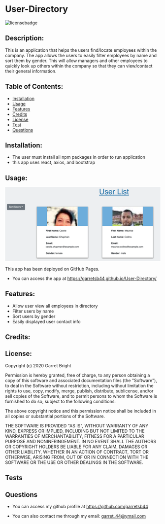 # User-Directory

![licensebadge](https://img.shields.io/badge/license-MIT-brightgreen)

## Description:

This is an application that helps the users find/locate employees within the company.  The app allows the users to easily filter employees by name and sort them by gender.  This will allow managers and other employees to quickly look up others within the company so that they can view/contact their general information.  

## Table of Contents:

- [Installation](#installation)
- [Usage](#usage) 
- [Features](#features)
- [Credits](#credits)
- [License](#license)
- [Test](#test) 
- [Questions](#questions)

## Installation:

- The user must install all npm packages in order to run application
- this app uses react, axios, and bootstrap

## Usage:

![Demo Img](/reactpractice/public/user-list-demo.png?raw=true "App Screenshot")

This app has been deployed on GitHub Pages. 

- You can access the app at https://garretsb44.github.io/User-Directory/

## Features:

* Allow user view all employees in directory 
* Filter users by name 
* Sort users by gender
* Easily displayed user contact info 


## Credits:


## License:

Copyright (c) 2020 Garret Bright

Permission is hereby granted, free of charge, to any person obtaining a copy
of this software and associated documentation files (the "Software"), to deal
in the Software without restriction, including without limitation the rights
to use, copy, modify, merge, publish, distribute, sublicense, and/or sell
copies of the Software, and to permit persons to whom the Software is
furnished to do so, subject to the following conditions:

The above copyright notice and this permission notice shall be included in all
copies or substantial portions of the Software.

THE SOFTWARE IS PROVIDED "AS IS", WITHOUT WARRANTY OF ANY KIND, EXPRESS OR
IMPLIED, INCLUDING BUT NOT LIMITED TO THE WARRANTIES OF MERCHANTABILITY,
FITNESS FOR A PARTICULAR PURPOSE AND NONINFRINGEMENT. IN NO EVENT SHALL THE
AUTHORS OR COPYRIGHT HOLDERS BE LIABLE FOR ANY CLAIM, DAMAGES OR OTHER
LIABILITY, WHETHER IN AN ACTION OF CONTRACT, TORT OR OTHERWISE, ARISING FROM,
OUT OF OR IN CONNECTION WITH THE SOFTWARE OR THE USE OR OTHER DEALINGS IN THE
SOFTWARE. 


## Tests


## Questions 

- You can access my github profile at https://github.com/garretsb44

- You can also contact me through my email: garret_44@ymail.com
